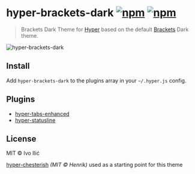# hyper-brackets-dark [![npm](https://img.shields.io/npm/v/hyper-brackets-dark.svg?maxAge=86400?style=flat-square)](https://www.npmjs.com/package/hyper-brackets-dark) [![npm](https://img.shields.io/npm/dm/hyper-brackets-dark.svg?maxAge=86400?style=flat-square)](https://www.npmjs.com/package/hyper-brackets-dark)

> Brackets Dark Theme for [Hyper](https://hyper.is) based on the default [Brackets](http://brackets.io) Dark theme.

![hyper-brackets-dark](https://repository-images.githubusercontent.com/200406975/7594e380-b60e-11e9-8c1c-44a0268e2abc)

## Install

Add `hyper-brackets-dark` to the plugins array in your `~/.hyper.js` config.

## Plugins

- [hyper-tabs-enhanced](https://github.com/henrikdahl/hyper-tabs-enhanced)
- [hyper-statusline](https://github.com/henrikdahl/hyper-statusline)

## License

MIT © Ivo Ilić

[hyper-chesterish](https://github.com/henrikdahl/hyper-chesterish) _(MIT © Henrik)_ used as a starting point for this theme
